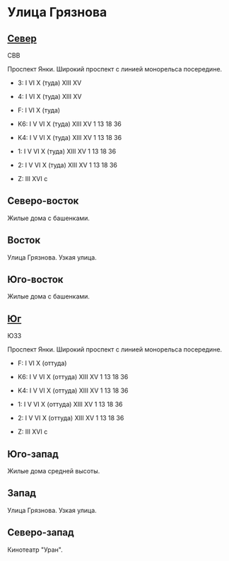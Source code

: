 # Улица Грязнова

## [Север](./10600070.md)

СВВ

Проспект Янки.
Широкий проспект с линией монорельса посередине.

* 3:    I   VI  X (туда)    XIII    XV
* 4:    I   VI  X (туда)    XIII    XV
* F:    I   VI  X (туда)

* K6:   I   V   VI  X (туда)  XIII    XV
        1   13  18  36
* K4:   I   V   VI  X (туда)  XIII    XV
        1   13  18  36
* 1:    I   V   VI  X (туда)  XIII    XV
        1   13  18  36
* 2:    I   V   VI  X (туда)  XIII    XV
        1   13  18  36

* Z:    III XVI
        c

## Северо-восток

Жилые дома с башенками.

## Восток

Улица Грязнова.
Узкая улица.

## Юго-восток

Жилые дома с башенками.

## [Юг](./10600077.md)

ЮЗЗ

Проспект Янки.
Широкий проспект с линией монорельса посередине.

* F:    I   VI  X (оттуда)

* K6:   I   V   VI  X (оттуда)  XIII    XV
        1   13  18  36
* K4:   I   V   VI  X (оттуда)  XIII    XV
        1   13  18  36
* 1:    I   V   VI  X (оттуда)  XIII    XV
        1   13  18  36
* 2:    I   V   VI  X (оттуда)  XIII    XV
        1   13  18  36

* Z:    III XVI
        c

## Юго-запад

Жилые дома средней высоты.

## Запад

Улица Грязнова.
Узкая улица.

## Северо-запад

Кинотеатр "Уран".
